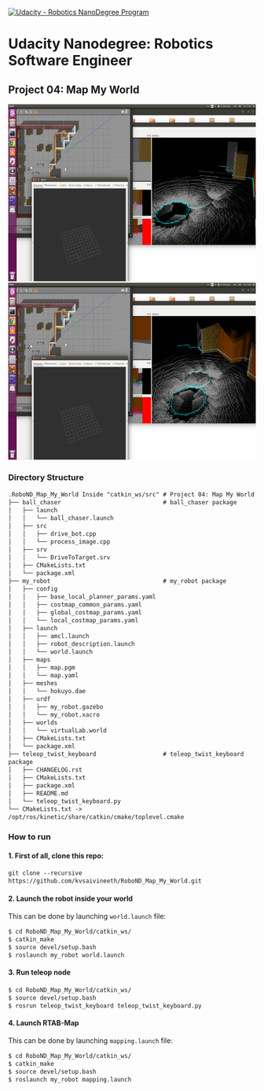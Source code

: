 [![Udacity - Robotics NanoDegree Program](https://s3-us-west-1.amazonaws.com/udacity-robotics/Extra+Images/RoboND_flag.png)](https://www.udacity.com/robotics)

# Udacity Nanodegree: Robotics Software Engineer

## Project 04: Map My World

<p align="center">
    <img src="./docs/dp1.png" width="1200" height="360">
    <img src="./docs/dp2.png" width="1200" height="360" title="Map My World" >
</p> 

### Directory Structure

```
.RoboND_Map_My_World Inside "catkin_ws/src" # Project 04: Map My World
├── ball_chaser                             # ball_chaser package
│   ├── launch
│   │   └── ball_chaser.launch
│   ├── src
│   │   ├── drive_bot.cpp
│   │   └── process_image.cpp
│   ├── srv
│   │   └── DriveToTarget.srv
│   ├── CMakeLists.txt
│   └── package.xml
├── my_robot                                # my_robot package
│   ├── config
│   │   ├── base_local_planner_params.yaml
│   │   ├── costmap_common_params.yaml
│   │   ├── global_costmap_params.yaml
│   │   └── local_costmap_params.yaml
│   ├── launch
│   │   ├── amcl.launch
│   │   ├── robot_description.launch
│   │   └── world.launch
│   ├── maps
│   │   ├── map.pgm
│   │   └── map.yaml
│   ├── meshes
│   │   └── hokuyo.dae
│   ├── urdf
│   │   ├── my_robot.gazebo
│   │   └── my_robot.xacro
│   ├── worlds
│   │   └── virtualLab.world
│   ├── CMakeLists.txt
│   └── package.xml
├── teleop_twist_keyboard                   # teleop_twist_keyboard package
│   ├── CHANGELOG.rst
│   ├── CMakeLists.txt
│   ├── package.xml
│   ├── README.md
│   └── teleop_twist_keyboard.py
└── CMakeLists.txt -> /opt/ros/kinetic/share/catkin/cmake/toplevel.cmake
```

### How to run

#### 1. First of all, clone this repo:
```
git clone --recursive https://github.com/kvsaivineeth/RoboND_Map_My_World.git
```

#### 2. Launch the robot inside your world
This can be done by launching ```world.launch``` file:
```
$ cd RoboND_Map_My_World/catkin_ws/
$ catkin_make
$ source devel/setup.bash
$ roslaunch my_robot world.launch
```

#### 3. Run teleop node
```
$ cd RoboND_Map_My_World/catkin_ws/
$ source devel/setup.bash
$ rosrun teleop_twist_keyboard teleop_twist_keyboard.py
```

#### 4. Launch RTAB-Map
This can be done by launching ```mapping.launch``` file:
```
$ cd RoboND_Map_My_World/catkin_ws/
$ catkin_make
$ source devel/setup.bash
$ roslaunch my_robot mapping.launch
```
